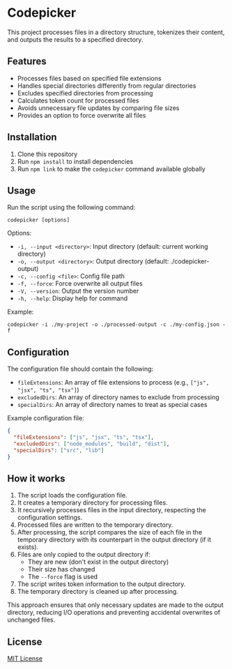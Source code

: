 # Codepicker

This project processes files in a directory structure, tokenizes their content, and outputs the results to a specified directory.

## Features

- Processes files based on specified file extensions
- Handles special directories differently from regular directories
- Excludes specified directories from processing
- Calculates token count for processed files
- Avoids unnecessary file updates by comparing file sizes
- Provides an option to force overwrite all files

## Installation

1. Clone this repository
2. Run `npm install` to install dependencies
3. Run `npm link` to make the `codepicker` command available globally

## Usage

Run the script using the following command:

```
codepicker [options]
```

Options:
- `-i, --input <directory>`: Input directory (default: current working directory)
- `-o, --output <directory>`: Output directory (default: ./codepicker-output)
- `-c, --config <file>`: Config file path
- `-f, --force`: Force overwrite all output files
- `-V, --version`: Output the version number
- `-h, --help`: Display help for command

Example:
```
codepicker -i ./my-project -o ./processed-output -c ./my-config.json -f
```

## Configuration

The configuration file should contain the following:

- `fileExtensions`: An array of file extensions to process (e.g., `["js", "jsx", "ts", "tsx"]`)
- `excludedDirs`: An array of directory names to exclude from processing
- `specialDirs`: An array of directory names to treat as special cases

Example configuration file:

```json
{
  "fileExtensions": ["js", "jsx", "ts", "tsx"],
  "excludedDirs": ["node_modules", "build", "dist"],
  "specialDirs": ["src", "lib"]
}
```

## How it works

1. The script loads the configuration file.
2. It creates a temporary directory for processing files.
3. It recursively processes files in the input directory, respecting the configuration settings.
4. Processed files are written to the temporary directory.
5. After processing, the script compares the size of each file in the temporary directory with its counterpart in the output directory (if it exists).
6. Files are only copied to the output directory if:
   - They are new (don't exist in the output directory)
   - Their size has changed
   - The `--force` flag is used
7. The script writes token information to the output directory.
8. The temporary directory is cleaned up after processing.

This approach ensures that only necessary updates are made to the output directory, reducing I/O operations and preventing accidental overwrites of unchanged files.

## License

[MIT License](LICENSE)
